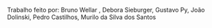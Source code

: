 Trabalho feito por:
Bruno Wellar , Debora Sieburger, Gustavo Py, João Dolinski, Pedro Castilhos, Murilo da Silva dos Santos

